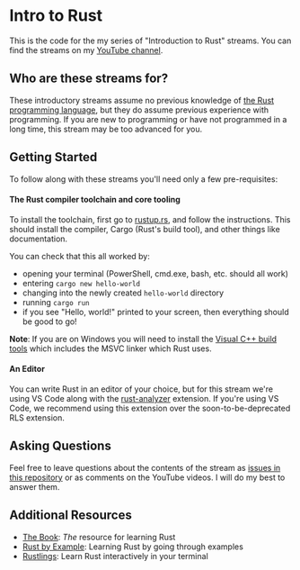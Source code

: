 # Intro to Rust

This is the code for the my series of "Introduction to Rust" streams. You can find the streams on my [YouTube channel](https://www.youtube.com/channel/UCpeX4D-ArTrsqvhLapAHprQ).

## Who are these streams for?

These introductory streams assume no previous knowledge of [the Rust programming language](https://www.rust-lang.org), but they do assume previous experience with programming. If you are new to programming or have not programmed in a long time, this stream may be too advanced for you. 

## Getting Started

To follow along with these streams you'll need only a few pre-requisites:

#### The Rust compiler toolchain and core tooling

To install the toolchain, first go to [rustup.rs](https://rustup.rs), and follow the instructions. This should install the compiler, Cargo (Rust's build tool), and other things like documentation.

You can check that this all worked by:
* opening your terminal (PowerShell, cmd.exe, bash, etc. should all work)
* entering `cargo new hello-world`
* changing into the newly created `hello-world` directory
* running `cargo run`
* if you see "Hello, world!" printed to your screen, then everything should be good to go!

**Note**: If you are on Windows you will need to install the [Visual C++ build tools](https://visualstudio.microsoft.com/downloads/#build-tools-for-visual-studio-2019) which includes the MSVC linker which Rust uses.

#### An Editor

You can write Rust in an editor of your choice, but for this stream we're using VS Code along with the [rust-analyzer](https://marketplace.visualstudio.com/items?itemName=matklad.rust-analyzer) extension. If you're using VS Code, we recommend using this extension over the soon-to-be-deprecated RLS extension.

## Asking Questions

Feel free to leave questions about the contents of the stream as [issues in this repository](https://github.com/rylev/intro-to-rust-streams/issues/new) or as comments on the YouTube videos. I will do my best to answer them.

## Additional Resources

* [The Book](https://doc.rust-lang.org/book/): _The_ resource for learning Rust
* [Rust by Example](https://doc.rust-lang.org/rust-by-example/): Learning Rust by going through examples
* [Rustlings](https://github.com/rust-lang/rustlings): Learn Rust interactively in your terminal
